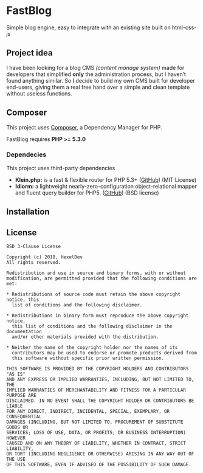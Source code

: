 FastBlog
======
Simple blog engine, easy to integrate with an existing site built on html-css-js

Project idea
-----
I have been looking for a blog CMS _(content manage system)_ made for developers that simplified **only** the administration process, but I haven’t found anything similar.
So I decide to build my own CMS built for developer end-users, giving them a real free hand over a simple and clean template without useless functions.

Composer
-----
This project uses [Composer](https://getcomposer.org/), a Dependency Manager for PHP.

FastBlog requires **PHP >= 5.3.0**

### Dependecies
This project uses third-party dependencies
 -  **Klein.php:** is a fast & flexible router for PHP 5.3+ ([GitHub](https://github.com/klein/klein.php)) (MIT License)
 -  **Idiorm:** a lightweight nearly-zero-configuration object-relational mapper and fluent query builder for PHP5. ([GitHub](https://github.com/j4mie/idiorm)) (BSD license)

Installation
-----


License
-----

```
BSD 3-Clause License

Copyright (c) 2018, HexelDev
All rights reserved.

Redistribution and use in source and binary forms, with or without
modification, are permitted provided that the following conditions are met:

* Redistributions of source code must retain the above copyright notice, this
  list of conditions and the following disclaimer.

* Redistributions in binary form must reproduce the above copyright notice,
  this list of conditions and the following disclaimer in the documentation
  and/or other materials provided with the distribution.

* Neither the name of the copyright holder nor the names of its
  contributors may be used to endorse or promote products derived from
  this software without specific prior written permission.

THIS SOFTWARE IS PROVIDED BY THE COPYRIGHT HOLDERS AND CONTRIBUTORS "AS IS"
AND ANY EXPRESS OR IMPLIED WARRANTIES, INCLUDING, BUT NOT LIMITED TO, THE
IMPLIED WARRANTIES OF MERCHANTABILITY AND FITNESS FOR A PARTICULAR PURPOSE ARE
DISCLAIMED. IN NO EVENT SHALL THE COPYRIGHT HOLDER OR CONTRIBUTORS BE LIABLE
FOR ANY DIRECT, INDIRECT, INCIDENTAL, SPECIAL, EXEMPLARY, OR CONSEQUENTIAL
DAMAGES (INCLUDING, BUT NOT LIMITED TO, PROCUREMENT OF SUBSTITUTE GOODS OR
SERVICES; LOSS OF USE, DATA, OR PROFITS; OR BUSINESS INTERRUPTION) HOWEVER
CAUSED AND ON ANY THEORY OF LIABILITY, WHETHER IN CONTRACT, STRICT LIABILITY,
OR TORT (INCLUDING NEGLIGENCE OR OTHERWISE) ARISING IN ANY WAY OUT OF THE USE
OF THIS SOFTWARE, EVEN IF ADVISED OF THE POSSIBILITY OF SUCH DAMAGE.
```
